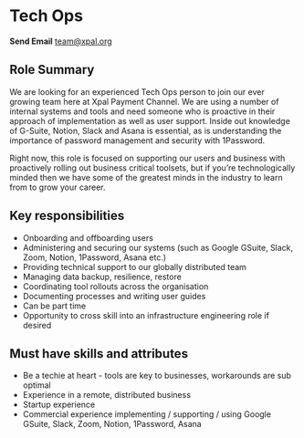 # Tech Ops

**Send Email** team@xpal.org

## Role Summary

We are looking for an experienced Tech Ops person to join our ever growing team here at Xpal Payment Channel. We are using a number of internal systems and tools and need someone who is proactive in their approach of implementation as well as user support. Inside out knowledge of G-Suite, Notion, Slack and Asana is essential, as is understanding the importance of password management and security with 1Password.

Right now, this role is focused on supporting our users and business with proactively rolling out business critical toolsets, but if you’re technologically minded then we have some of the greatest minds in the industry to learn from to grow your career.

## Key responsibilities

- Onboarding and offboarding users
- Administering and securing our systems (such as Google GSuite, Slack, Zoom, Notion, 1Password, Asana etc.)
- Providing technical support to our globally distributed team
- Managing data backup, resilience, restore
- Coordinating tool rollouts across the organisation
- Documenting processes and writing user guides
- Can be part time
- Opportunity to cross skill into an infrastructure engineering role if desired

## Must have skills and attributes

- Be a techie at heart - tools are key to businesses, workarounds are sub optimal
- Experience in a remote, distributed business
- Startup experience
- Commercial experience implementing / supporting / using Google GSuite, Slack, Zoom, Notion, 1Password, Asana

